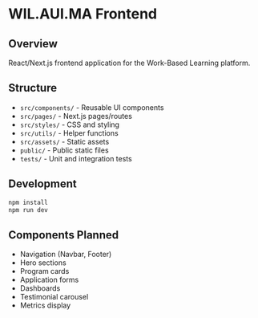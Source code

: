 # WIL.AUI.MA Frontend

## Overview
React/Next.js frontend application for the Work-Based Learning platform.

## Structure
- `src/components/` - Reusable UI components
- `src/pages/` - Next.js pages/routes
- `src/styles/` - CSS and styling
- `src/utils/` - Helper functions
- `src/assets/` - Static assets
- `public/` - Public static files
- `tests/` - Unit and integration tests

## Development
```bash
npm install
npm run dev
```

## Components Planned
- Navigation (Navbar, Footer)
- Hero sections
- Program cards
- Application forms
- Dashboards
- Testimonial carousel
- Metrics display
